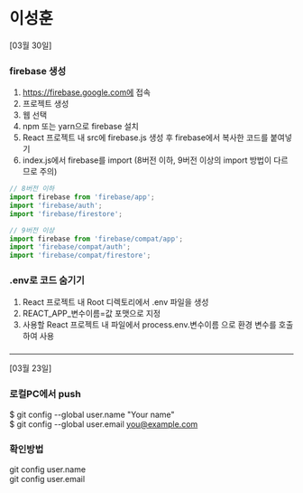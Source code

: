 # 이성훈

[03월 30일]

### firebase 생성
1. https://firebase.google.com에 접속
2. 프로젝트 생성
3. 웹 선택
4. npm 또는 yarn으로 firebase 설치
5. React 프로젝트 내 src에 firebase.js 생성 후 firebase에서 복사한 코드를 붙여넣기
6. index.js에서 firebase를 import (8버전 이하, 9버전 이상의 import 방법이 다르므로 주의)  
```javascript
// 8버전 이하
import firebase from 'firebase/app';
import 'firebase/auth';
import 'firebase/firestore';

// 9버전 이상
import firebase from 'firebase/compat/app';
import 'firebase/compat/auth';
import 'firebase/compat/firestore';
```

### .env로 코드 숨기기
1. React 프로젝트 내 Root 디렉토리에서 .env 파일을 생성
2. REACT_APP_변수이름=값 포맷으로 지정
3. 사용할 React 프로젝트 내 파일에서 process.env.변수이름 으로 환경 변수를 호출하여 사용

### 

---

[03월 23일]

### 로컬PC에서 push
$ git config --global user.name "Your name"  
$ git config --global user.email you@example.com  

### 확인방법
git config user.name  
git config user.email  
